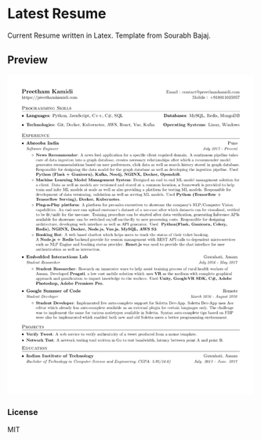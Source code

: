 # Latest Resume

Current Resume written in Latex. Template from Sourabh Bajaj.

## Preview

![Resume Screenshot](/resume_preview.png)

### License

MIT
